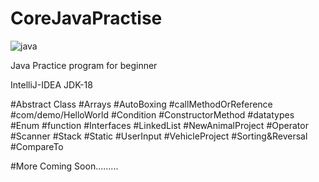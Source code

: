 # CoreJavaPractise

![java](https://user-images.githubusercontent.com/91486795/173729767-3019314c-a8df-4f3b-84d2-1a9fdbbae94d.jpg)


Java Practice program for beginner

IntelliJ-IDEA
JDK-18


#Abstract Class
#Arrays
#AutoBoxing
#callMethodOrReference
#com/demo/HelloWorld
#Condition
#ConstructorMethod
#datatypes
#Enum
#function
#Interfaces
#LinkedList
#NewAnimalProject
#Operator
#Scanner
#Stack
#Static
#UserInput
#VehicleProject
#Sorting&Reversal
#CompareTo


#More Coming Soon.........

